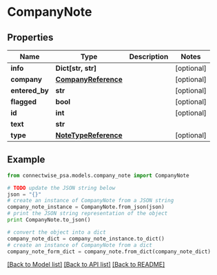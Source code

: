 # CompanyNote


## Properties
Name | Type | Description | Notes
------------ | ------------- | ------------- | -------------
**info** | **Dict[str, str]** |  | [optional] 
**company** | [**CompanyReference**](CompanyReference.md) |  | [optional] 
**entered_by** | **str** |  | [optional] 
**flagged** | **bool** |  | [optional] 
**id** | **int** |  | [optional] 
**text** | **str** |  | 
**type** | [**NoteTypeReference**](NoteTypeReference.md) |  | [optional] 

## Example

```python
from connectwise_psa.models.company_note import CompanyNote

# TODO update the JSON string below
json = "{}"
# create an instance of CompanyNote from a JSON string
company_note_instance = CompanyNote.from_json(json)
# print the JSON string representation of the object
print CompanyNote.to_json()

# convert the object into a dict
company_note_dict = company_note_instance.to_dict()
# create an instance of CompanyNote from a dict
company_note_form_dict = company_note.from_dict(company_note_dict)
```
[[Back to Model list]](../README.md#documentation-for-models) [[Back to API list]](../README.md#documentation-for-api-endpoints) [[Back to README]](../README.md)


